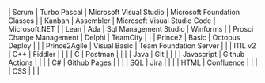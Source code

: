 | Scrum                    | Turbo Pascal          | Microsoft Visual Studio      | Microsoft Foundation Classes |
| Kanban                   | Assembler             | Microsoft Visual Studio Code | Microsoft.NET                |
| Lean                     | Ada                   | Sql Management Studio        | Winforms                     |
| Prosci Change Management | Delphi                | TeamCity                     |                              |
| Prince2                  | Basic                 | Octopus Deploy               |                              |
| Prince2Agile             | Visual Basic          | Team Foundation Server       |                              |
| ITIL v2                  | C++                   | Fiddler                      |                              |
|                          | C                     | Postman                      |                              |
|                          | Java                  | Git                          |                              |
|                          | Javascript            | Github Actions               |                              |
|                          | C#                    | Github Pages                 |                              |
|                          | SQL                   | Jira                         |                              |
|                          | HTML                  | Confluence                   |                              |
|                          | CSS                   |                              |                              |